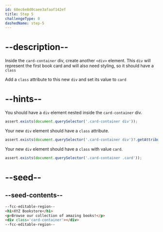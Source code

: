 ```yaml
---
id: 68ec6e8d0caee3afaaf142ef
title: Step 5
challengeType: 0
dashedName: step-5
---
```


# --description--

Inside the `card-container` div, create another `<div>` element. This `div` will represent the first book card and will also need styling, so it should have a `class`

Add a `class` attribute to this new `div` and set its value to `card`

# --hints--

You should have a `div` element nested inside the `card-container` div.

```js
assert.exists(document.querySelector('.card-container div'));
```

Your new `div` element should have a `class` attribute.

```js
assert.exists(document.querySelector('.card-container div')?.getAttribute('class'));
```

Your new `div` element should have a `class` with value `card`.

```js
assert.exists(document.querySelector('.card-container .card'));
```

# --seed--

## --seed-contents--

```html
--fcc-editable-region--
<h1>XYZ Bookstore</h1>
<p>Browse our collection of amazing books!</p>
<div class='card-container'></div>
--fcc-editable-region--
```
